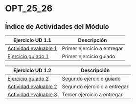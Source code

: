 # OPT_25_26

## Índice de Actividades del Módulo

| Ejercicio UD 1.1                                        | Descripción                 |
|---------------------------------------------------------|-----------------------------|
| [Actividad evaluable 1](BLOQUE_01/UD_1_1/b1_1_presentacion.py)   | Primer ejercicio a entregar |
| [Ejercicio guiado 1](BLOQUE_01/UD_1_1/Ejercicio_guiado_1.1.py)   | Primer ejercicio guiado     |

| Ejercicio UD 1.2                                        | Descripción                 |
|---------------------------------------------------------|-----------------------------|
| [Ejercicio guiado 2](BLOQUE_01/UD_1_2/Ejercicio_guiado_1.2.py)   | Segundo ejercicio guiado     |
| [Actividad evaluable 2](BLOQUE_01/UD_1_2/b1_2_calculadora_simple.py)   | Segundo ejercicio a entregar     |
| [Actividad evaluable 3](BLOQUE_01/UD_1_2/b1_3_conversor_datos.py)   | Tercer ejercicio a entregar     |
